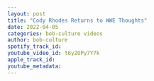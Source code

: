 ```yaml
---
layout: post
title: "Cody Rhodes Returns to WWE Thoughts"
date: 2022-04-05
categories: bob-culture videos
author: bob-culture
spotify_track_id: 
youtube_video_id: t6y2OPy7Y7k
apple_track_id: 
youtube_metadata: 
---
```

